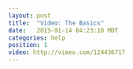 ```yaml
---
layout: post
title:  "Video: The Basics"
date:   2015-01-14 04:23:18 MDT
categories: help
position: 1
video: http://vimeo.com/124436717
---
```


